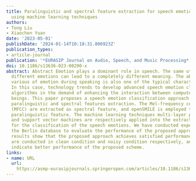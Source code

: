 ```yaml
---
title: Paralinguistic and spectral feature extraction for speech emotion classification
  using machine learning techniques
authors:
- Tong Liu
- Xiaochen Yuan
date: '2023-05-01'
publishDate: '2024-01-14T10:18:31.806923Z'
publication_types:
- article-journal
publication: '*EURASIP Journal on Audio, Speech, and Music Processing*'
doi: 10.1186/s13636-023-00290-x
abstract: Abstract Emotion plays a dominant role in speech. The same utterance with
  different emotions can lead to a completely different meaning. The ability to perform
  various of emotion during speaking is also one of the typical characters of human.
  In this case, technology trends to develop advanced speech emotion classification
  algorithms in the demand of enhancing the interaction between computer and human
  beings. This paper proposes a speech emotion classification approach based on the
  paralinguistic and spectral features extraction. The Mel-frequency cepstral coefficients
  (MFCC) are extracted as spectral feature, and openSMILE is employed to extract the
  paralinguistic feature. The machine learning techniques multi-layer perceptron classifier
  and support vector machines are respectively applied into the extracted features
  for the classification of the speech emotions. We have conducted experiments on
  the Berlin database to evaluate the performance of the proposed approach. Experimental
  results show that the proposed approach achieves satisfied performances. Comparisons
  are conducted in clean condition and noisy condition respectively, and the results
  indicate better performance of the proposed scheme.
links:
- name: URL
  url: 
    https://asmp-eurasipjournals.springeropen.com/articles/10.1186/s13636-023-00290-x
---
```

